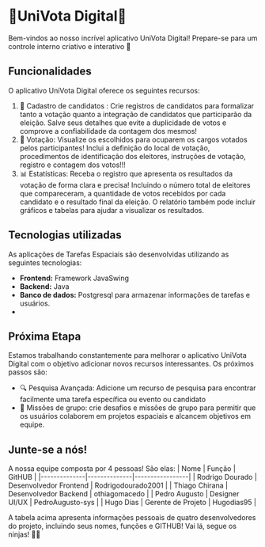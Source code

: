 # 🚀UniVota Digital🌌 
 
 Bem-vindos ao nosso incrível aplicativo UniVota Digital! Prepare-se para um controle interno criativo e interativo 🌟 
 
 ## Funcionalidades
 
 O aplicativo UniVota Digital oferece os seguintes recursos: 
 
 1. 📝 Cadastro de candidatos : Crie registros de candidatos para formalizar tanto a votação quanto a integração de candidatos que participarão da eleição. Salve seus detalhes que evite a duplicidade de votos e comprove a confiabilidade da contagem dos mesmos!
 2. 📅 Votação: Visualize os escolhidos para ocuparem os cargos votados pelos participantes! Inclui a definição do local de votação, procedimentos de identificação dos eleitores, instruções de votação, registro e contagem dos votos!!!
 3. 📊 Estatísticas: Receba o registro que apresenta os resultados da votação de forma clara e precisa! Incluindo o número total de eleitores que compareceram, a quantidade de votos recebidos por cada candidato e o resultado final da eleição. O relatório também pode incluir gráficos e tabelas para ajudar a visualizar os resultados.
  ## Tecnologias utilizadas 
 
 As aplicações de Tarefas Espaciais são desenvolvidas utilizando as seguintes tecnologias: 
 
 - **Frontend:** Framework JavaSwing
 - **Backend:** Java 
 - **Banco de dados:** Postgresql para armazenar informações de tarefas e usuários.  
 - 
  ## Próxima Etapa 
 
 Estamos trabalhando constantemente para melhorar o aplicativo UniVota Digital com o objetivo adicionar novos recursos interessantes. Os próximos passos são: 
 
 - 🔍 Pesquisa Avançada: Adicione um recurso de pesquisa para encontrar facilmente uma tarefa específica ou evento ou candidato
 - 🌌 Missões de grupo: crie desafios e missões de grupo para permitir que os usuários colaborem em projetos espaciais e alcancem objetivos em equipe. 

  ## Junte-se a nós! 
  A nossa equipe composta por 4 pessoas! São elas:
  |     Nome     |     Função    |      GitHUB       |
|--------------|--------------|-----------------|
|    Rodrigo Dourado    |  Desenvolvedor Frontend  |   Rodrigodourado2001   |
|   Thiago Chirana      |  Desenvolvedor Backend   |   othiagomacedo  |
|   Pedro Augusto    |  Designer UI/UX   |   PedroAugusto-sys  |
|   Hugo Dias    |  Gerente de Projeto   |   Hugodias95  |

A tabela acima apresenta informações pessoais de quatro desenvolvedores do projeto, incluindo seus nomes, funções e GITHUB! Vai lá, segue os ninjas! 🐱‍👤
